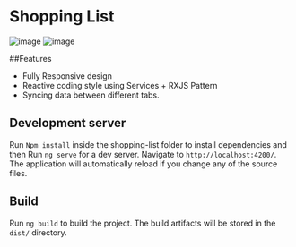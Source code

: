 # Shopping List
![image](https://github.com/Abdelrahman-7gab/Shopping-List/assets/63824808/a1cf025f-2fb9-43fd-9941-daae170aa173)
![image](https://github.com/Abdelrahman-7gab/Shopping-List/assets/63824808/70b676d9-fcca-4735-96eb-f4412cf08032)

##Features
- Fully Responsive design
- Reactive coding style using Services + RXJS Pattern
- Syncing data between different tabs.

## Development server

Run `Npm install` inside the shopping-list folder to install dependencies and then
Run `ng serve` for a dev server. Navigate to `http://localhost:4200/`. The application will automatically reload if you change any of the source files.

## Build

Run `ng build` to build the project. The build artifacts will be stored in the `dist/` directory.
